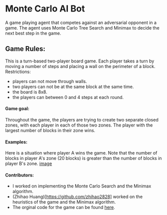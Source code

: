 # Monte Carlo AI Bot
A game playing agent that competes against an adversarial opponent in a game. The agent uses Monte Carlo Tree Search and Minimax to decide the next best step in the game.

## Game Rules:
This is a turn-based two-player board game. Each player takes a turn by moving a number of steps and placing a wall on the perimeter of a block. 
Restrictions:
- players can not move through walls.
- two players can not be at the same block at the same time.
- the board is 8x8.
- the players can between 0 and 4 steps at each  round.

#### Game goal:
Throughout the game, the players are trying to create two separate closed zones, with each player in each of those two zones. The player with the largest number of blocks in their zone wins.


#### Examples:
Here is a situation where player A wins the game. Note that the number of blocks in player A's zone (20 blocks) is greater than the number of blocks in player B's zone.
[image](https://user-images.githubusercontent.com/78103711/185810666-f98ad90a-f542-4266-b76a-639a6f577e94.png)

#### Contributors:
- I worked on implementing the Monte Carlo Search and the Minimax algorithm.
- (Zhihao Huang)[https://github.com/zhihao2828] worked on the heuristics of the game and the Minimax algorithm. 
- The orginal code for the game can be found [here](https://github.com/comp424mcgill/Project-COMP424-2022-Winter).
